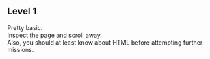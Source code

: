 ## Level 1

Pretty basic.  
Inspect the page and scroll away.  
Also, you should at least know about HTML before attempting further missions.
